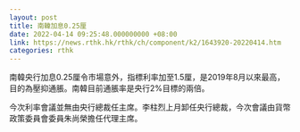 ```yaml
---
layout: post
title: 南韓加息0.25厘
date: 2022-04-14 09:25:48.000000000 +08:00
link: https://news.rthk.hk/rthk/ch/component/k2/1643920-20220414.htm
categories: rthk
---
```


南韓央行加息0.25厘令市場意外，指標利率加至1.5厘，是2019年8月以來最高，目的為壓抑通脹。南韓目前通脹率是央行2%目標的兩倍。

今次利率會議並無由央行總裁任主席。李柱烈上月卸任央行總裁，今次會議由貨幣政策委員會委員朱尚榮擔任代理主席。
